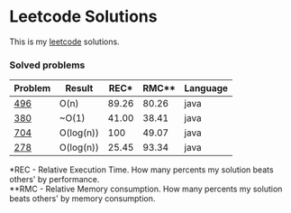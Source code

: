 # Leetcode Solutions

This is my [leetcode](https://leetcode.com/Vanderkast/) solutions.

### Solved problems

| Problem | Result | REC* | RMC** | Language |
| --- | --- | --- | --- | --- |
| [496](https://leetcode.com/problems/next-greater-element-i/) | O(n) | 89.26 | 80.26 | java |
| [380](https://leetcode.com/problems/insert-delete-getrandom-o1/) | ~O(1) | 41.00 | 38.41 | java |
| [704](https://leetcode.com/problems/binary-search/) | O(log(n)) | 100 | 49.07 | java |
| [278](https://leetcode.com/problems/first-bad-version/) | O(log(n)) | 25.45 | 93.34 | java |

*REC - Relative Execution Time. How many percents my solution beats others' by performance.  
**RMC - Relative Memory consumption. How many percents my solution beats others' by memory consumption.
